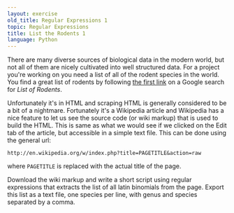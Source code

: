 ```yaml
---
layout: exercise
old_title: Regular Expressions 1
topic: Regular Expressions
title: List the Rodents 1
language: Python
---
```


There are many diverse sources of biological data in the modern world,
but not all of them are nicely cultivated into well structured data. For
a project you're working on you need a list of all of the rodent species
in the world. You find a great list of rodents by following [the first
link](http://en.wikipedia.org/wiki/List_of_rodents) on a Google search
for *List of Rodents*.

Unfortunately it's in HTML and scraping HTML is generally considered to
be a bit of a nightmare. Fortunately it's a Wikipedia article and
Wikipedia has a nice feature to let us see the source code (or wiki
markup) that is used to build the HTML. This is same as what we would
see if we clicked on the Edit tab of the article, but accessible in a
simple text file. This can be done using the general url:

`http://en.wikipedia.org/w/index.php?title=PAGETITLE&action=raw`

where `PAGETITLE` is replaced with the actual title of the page.

Download the wiki markup and write a short script using regular
expressions that extracts the list of all latin binomials from the page.
Export this list as a text file, one species per line, with genus and
species separated by a comma.
